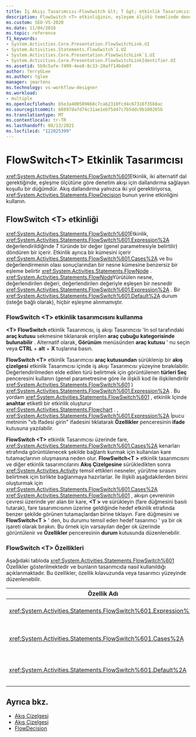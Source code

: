```yaml
---
title: İş Akışı Tasarımcısı-FlowSwitch &lt; T &gt; etkinlik Tasarımcısı
description: FlowSwitch <T> etkinliğinin, eşleşme ölçütü temelinde denetim akışı için dallandırma sağlayan bir koşullu düğüm olduğunu öğrenin.
ms.custom: SEO-VS-2020
ms.date: 11/04/2016
ms.topic: reference
f1_keywords:
- System.Activities.Core.Presentation.FlowSwitchLink.UI
- System.Activities.Statements.FlowSwitch`1.UI
- System.Activities.Core.Presentation.FlowSwitchLink`1.UI
- System.Activities.Core.Presentation.FlowSwitchLinkIdentifier.UI
ms.assetid: 5b9c5afe-7499-4ee8-8c33-28aff14bde07
author: TerryGLee
ms.author: tglee
manager: jmartens
ms.technology: vs-workflow-designer
ms.workload:
- multiple
ms.openlocfilehash: b5e3a400509668c7cab2310fcd4c67316f35b8ac
ms.sourcegitcommit: 68897da7d74c31ae1ebf5d47c7b5ddc9b108265b
ms.translationtype: MT
ms.contentlocale: tr-TR
ms.lasthandoff: 08/13/2021
ms.locfileid: "122025399"
---
```

# <a name="flowswitcht-activity-designer"></a>FlowSwitch\<T> Etkinlik Tasarımcısı

<xref:System.Activities.Statements.FlowSwitch%601>Etkinlik, iki alternatif dal gerektiğinde, eşleşme ölçütüne göre denetim akışı için dallandırma sağlayan koşullu bir düğümdür. Akış dallandırma yalnızca iki yol gerektiriyorsa, <xref:System.Activities.Statements.FlowDecision> bunun yerine etkinliğini kullanın.

## <a name="the-flowswitcht-activity"></a>FlowSwitch \<T> etkinliği

<xref:System.Activities.Statements.FlowSwitch%601>Etkinlik, <xref:System.Activities.Statements.FlowSwitch%601.Expression%2A> değerlendirildiğinde *T* türünde bir değer (genel parametresiyle belirtilir) döndüren bir içerir. Etkinlik ayrıca bir kümesini içerir <xref:System.Activities.Statements.FlowSwitch%601.Cases%2A> ve bu değerlendirmenin olası sonuçlarından bir nesne kümesine benzersiz bir eşleme belirtir <xref:System.Activities.Statements.FlowNode> . <xref:System.Activities.Statements.FlowNode>Yürütülen nesne, değerlendirilen değeri, değerlendirilen değeriyle eşleşen  bir nesnedir <xref:System.Activities.Statements.FlowSwitch%601.Expression%2A> . Bir <xref:System.Activities.Statements.FlowSwitch%601.Default%2A> durum (isteğe bağlı olarak), hiçbir eşleşme alınmamıştır.

### <a name="using-the-flowswitcht-activity-designer"></a>FlowSwitch \<T> etkinlik tasarımcısını kullanma

**\<T> FlowSwitch** etkinlik Tasarımcısı, iş akışı Tasarımcısı 'In sol tarafındaki **araç kutusu** sekmesine tıklanarak erişilen **araç çubuğu** **kategorisinde bulunabilir** . Alternatif olarak, **Görünüm** menüsünden **araç kutusu** ' nu seçin veya **CTRL** + **alt** + **X** tuşlarına basın.

**FlowSwitch \<T>** etkinlik Tasarımcısı **araç kutusundan** sürüklenip bir **akış çizelgesi** etkinlik Tasarımcısı içinde iş akışı Tasarımcısı yüzeyine bırakılabilir. Değerlendirilmeden elde edilen türü belirtmek için görüntülenen **türleri Seç** penceresini kullanın (genel parametresine göre ile ilişkili kod ile ilişkilendirilir <xref:System.Activities.Statements.FlowSwitch%601> ) <xref:System.Activities.Statements.FlowSwitch%601.Expression%2A> . Bu yordam <xref:System.Activities.Statements.FlowSwitch%601> , etkinlik Içinde **anahtar** etiketli bir etkinlik oluşturur <xref:System.Activities.Statements.Flowchart> . , <xref:System.Activities.Statements.FlowSwitch%601.Expression%2A> İpucu metninin "vb Ifadesi girin" ifadesini tıklatarak **Özellikler** penceresinin **ifade** kutusuna yazılabilir.

**FlowSwitch \<T>** etkinlik Tasarımcısı üzerinde fare, <xref:System.Activities.Statements.FlowSwitch%601.Cases%2A> kenarları etrafında görüntülenecek şekilde bağlantı kurmak için kullanılan kare tutamaçlarının oluşmasına neden olur. **FlowSwitch<T \>** etkinlik tasarımcısını ve diğer etkinlik tasarımcılarını **Akış Çizelgesine** sürükledikten sonra <xref:System.Activities.Activity> temsil ettikleri nesneler, yürütme sırasını belirtmek için birlikte bağlanmaya hazırlarlar. İle ilişkili aşağıdakilerden birini oluşturmak için <xref:System.Activities.Statements.FlowSwitch%601.Cases%2A> <xref:System.Activities.Statements.FlowSwitch%601> , akışın çevreninin çevresi üzerinde yer alan bir kare, **<T \>** ve sürükleyin (fare düğmesini basılı tutarak), fare tasarımcısının üzerine geldiğinde hedef etkinlik etrafında benzer şekilde görünen tutamaçlardan birine tıklayın. Fare düğmesini ve **FlowSwitch<T \>** ' den, bu durumu temsil eden hedef tasarımcı ' ya bir ok işareti olarak bırakın. Bu örnek için varsayılan değer ok üzerinde görüntülenir ve **Özellikler** penceresinin **durum** kutusunda düzenlenebilir.

### <a name="the-flowswitcht-properties"></a>FlowSwitch \<T> Özellikleri

Aşağıdaki tabloda <xref:System.Activities.Statements.FlowSwitch%601> Özellikler gösterilmektedir ve bunların tasarımcıda nasıl kullanıldığı açıklanmaktadır. Bu özellikler, özellik kılavuzunda veya tasarımcı yüzeyinde düzenlenebilir.

|Özellik Adı|Gerekli|Kullanım|
|-|--------------|-|
|<xref:System.Activities.Statements.FlowSwitch%601.Expression%2A>|Doğru|Hangisinin yürütme yolunda ne kadar geçiş kullanacağını belirleyen değerlendirilen ifadeyi belirtir <xref:System.Activities.Statements.FlowSwitch%601.Cases%2A> .|
|<xref:System.Activities.Statements.FlowSwitch%601.Cases%2A>|Yanlış|Bir nesne kümesine değerlendirilmeden elde edilen olası sonuçlardan benzersiz bir eşleme belirtir <xref:System.Activities.Statements.FlowSwitch%601.Expression%2A> <xref:System.Activities.Statements.FlowNode> .|
|<xref:System.Activities.Statements.FlowSwitch%601.Default%2A>|Doğru|Öğesinin değerlendirmesi <xref:System.Activities.Statements.FlowSwitch%601.Expression%2A> nesnede bulunan değerlerden biriyle eşleşmezse eşlemeyi belirtir <xref:System.Activities.Statements.FlowSwitch%601.Cases%2A> .|

## <a name="see-also"></a>Ayrıca bkz.

- [Akış Çizelgesi](../workflow-designer/flowchart-activity-designers.md)
- [Akış Çizelgesi](../workflow-designer/flowchart-activity-designer.md)
- [FlowDecision](../workflow-designer/flowdecision-activity-designer.md)
